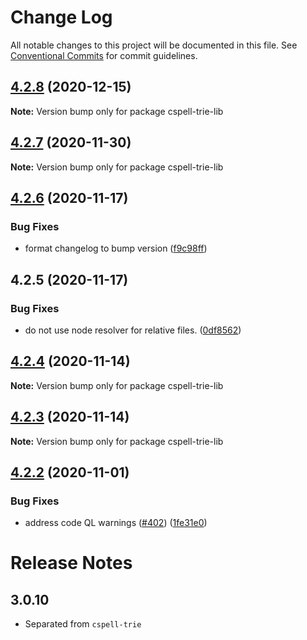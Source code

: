 # Change Log

All notable changes to this project will be documented in this file.
See [Conventional Commits](https://conventionalcommits.org) for commit guidelines.

## [4.2.8](https://github.com/streetsidesoftware/cspell/compare/cspell-trie-lib@4.2.7...cspell-trie-lib@4.2.8) (2020-12-15)

**Note:** Version bump only for package cspell-trie-lib





## [4.2.7](https://github.com/streetsidesoftware/cspell/compare/cspell-trie-lib@4.2.6...cspell-trie-lib@4.2.7) (2020-11-30)

**Note:** Version bump only for package cspell-trie-lib





## [4.2.6](https://github.com/streetsidesoftware/cspell/compare/cspell-trie-lib@4.2.5...cspell-trie-lib@4.2.6) (2020-11-17)


### Bug Fixes

* format changelog to bump version ([f9c98ff](https://github.com/streetsidesoftware/cspell/commit/f9c98ff2c5c2fe9d2c801d9f93fc7a25feb445f6))





## 4.2.5 (2020-11-17)

### Bug Fixes

-   do not use node resolver for relative files. ([0df8562](https://github.com/streetsidesoftware/cspell/commit/0df85625da5b667f5817fc710b44fa74b636d9a1))

## [4.2.4](https://github.com/streetsidesoftware/cspell/compare/cspell-trie-lib@4.2.3...cspell-trie-lib@4.2.4) (2020-11-14)

**Note:** Version bump only for package cspell-trie-lib

## [4.2.3](https://github.com/streetsidesoftware/cspell/compare/cspell-trie-lib@4.2.2...cspell-trie-lib@4.2.3) (2020-11-14)

**Note:** Version bump only for package cspell-trie-lib

## [4.2.2](https://github.com/streetsidesoftware/cspell/compare/cspell-trie-lib@4.2.1...cspell-trie-lib@4.2.2) (2020-11-01)

### Bug Fixes

-   address code QL warnings ([#402](https://github.com/streetsidesoftware/cspell/issues/402)) ([1fe31e0](https://github.com/streetsidesoftware/cspell/commit/1fe31e08e02c66174d094c0b403eec11fc6bec4d))

# Release Notes

## 3.0.10

-   Separated from `cspell-trie`
